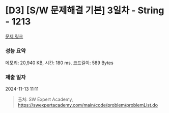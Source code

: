 # [D3] [S/W 문제해결 기본] 3일차 - String - 1213 

[문제 링크](https://swexpertacademy.com/main/code/problem/problemDetail.do?contestProbId=AV14P0c6AAUCFAYi) 

### 성능 요약

메모리: 20,940 KB, 시간: 180 ms, 코드길이: 589 Bytes

### 제출 일자

2024-11-13 11:11



> 출처: SW Expert Academy, https://swexpertacademy.com/main/code/problem/problemList.do